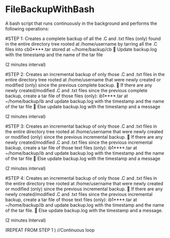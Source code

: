 # FileBackupWithBash
A bash script that runs continuously in the background and performs the following
operations:

#STEP 1:
Creates a complete backup of all the .C and .txt files (only) found in the entire directory tree rooted
at /home/username by tarring all the .C files into cb0****.tar stored at ~/home/backup/cb
 Update backup.log with the timestamp and the name of the tar file

(2 minutes interval)

#STEP 2:
Creates an incremental backup of only those .C and .txt files in the entire directory tree rooted at
/home/username that were newly created or modified (only) since the previous complete backup.
 If there are any newly created/modified .C and .txt files since the previous complete backup,
create a tar file of those files (only): ib1****.tar at ~/home/backup/ib and update backup.log
with the timestamp and the name of the tar file
 Else update backup.log with the timestamp and a message

(2 minutes interval)

#STEP 3:
Creates an incremental backup of only those .C and .txt files in the entire directory tree rooted at
/home/username that were newly created or modified (only) since the previous incremental backup.
 If there are any newly created/modified .C and .txt files since the previous incremental backup,
create a tar file of those text files (only): ib1****.tar at ~/home/backup/ib and update
backup.log with the timestamp and the name of the tar file
 Else update backup.log with the timestamp and a message

(2 minutes interval)

#STEP 4:
Creates an incremental backup of only those .C and .txt files in the entire directory tree rooted at
/home/username that were newly created or modified (only) since the previous incremental backup.
 If there are any newly created/modified .C and .txt files since the previous incremental backup,
create a tar file of those text files (only): ib1****.tar at ~/home/backup/ib and update
backup.log with the timestamp and the name of the tar file.
 Else update backup.log with the timestamp and a message.

(2 minutes Interval)

(REPEAT FROM STEP 1 ) //Continuous loop
